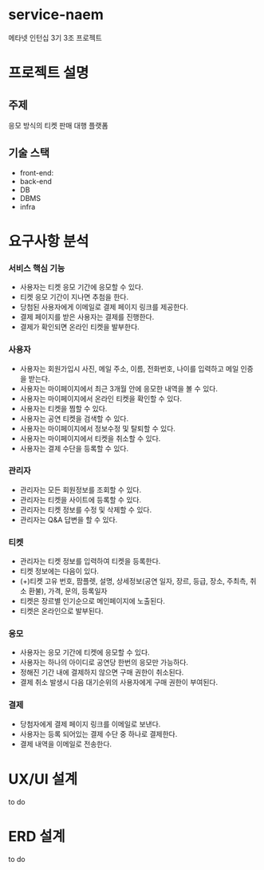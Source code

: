 # service-naem
메타넷 인턴십 3기 3조 프로젝트

# 프로젝트 설명
## 주제
응모 방식의 티켓 판매 대행 플랫폼

## 기술 스택
- front-end:
- back-end
- DB
- DBMS
- infra

# 요구사항 분석
### 서비스 핵심 기능
  - 사용자는 티켓 응모 기간에 응모할 수 있다.
  - 티켓 응모 기간이 지나면 추첨을 한다.
  - 당첨된 사용자에게 이메일로 결제 페이지 링크를 제공한다.
  - 결제 페이지를 받은 사용자는 결제를 진행한다.
  - 결제가 확인되면 온라인 티켓을 발부한다.

### 사용자
  - 사용자는 회원가입시 사진, 메일 주소, 이름, 전화번호, 나이를 입력하고 메일 인증을 받는다.
  - 사용자는 마이페이지에서 최근 3개월 안에 응모한 내역을 볼 수 있다.
  - 사용자는 마이페이지에서 온라인 티켓을 확인할 수 있다.
  - 사용자는 티켓을 찜할 수 있다.
  - 사용자는 공연 티켓을 검색할 수 있다.
  - 사용자는 마이페이지에서 정보수정 및 탈퇴할 수 있다.
  - 사용자는 마이페이지에서 티켓을 취소할 수 있다.
  - 사용자는 결제 수단을 등록할 수 있다.

### 관리자
  - 관리자는 모든 회원정보를 조회할 수 있다.
  - 관리자는 티켓을 사이트에 등록할 수 있다.
  - 관리자는 티켓 정보를 수정 및 삭제할 수 있다.
  - 관리자는 Q&A 답변을 할 수 있다.

### 티켓
  - 관리자는 티켓 정보를 입력하여 티켓을 등록한다.
  - 티켓 정보에는 다음이 있다.
  - (+)티켓 고유 번호, 팜플렛, 설명, 상세정보(공연 일자, 장르, 등급, 장소, 주최측, 취소 환불), 가격, 문의, 등록일자
  - 티켓은 장르별 인기순으로 메인페이지에 노출된다.
  - 티켓은 온라인으로 발부된다.

### 응모
  - 사용자는 응모 기간에 티켓에 응모할 수 있다.
  - 사용자는 하나의 아이디로 공연당 한번의 응모만 가능하다.
  - 정해진 기간 내에 결제하지 않으면 구매 권한이 취소된다.
  - 결제 취소 발생시 다음 대기순위의 사용자에게 구매 권한이 부여된다.

### 결제
  - 당첨자에게 결제 페이지 링크를 이메일로 보낸다.
  - 사용자는 등록 되어있는 결제 수단 중 하나로 결제한다.
  - 결제 내역을 이메일로 전송한다.

# UX/UI 설계
to do

# ERD 설계
to do
